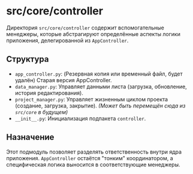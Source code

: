 # src/core/controller

Директория `src/core/controller` содержит вспомогательные менеджеры, которые абстрагируют определённые аспекты логики приложения, делегированной из `AppController`.

## Структура

* `app_controller.py`: (Резервная копия или временный файл, будет удалён) Старая версия AppController.
* `data_manager.py`: Управляет данными листа (загрузка, обновление, история редактирования).
* `project_manager.py`: Управляет жизненным циклом проекта (создание, загрузка, закрытие). *(Может быть перемещён сюда из `src/core` в будущем)*
* `__init__.py`: Инициализация подпакета `controller`.

## Назначение

Этот подмодуль позволяет разделять ответственность внутри ядра приложения. `AppController` остаётся "тонким" координатором, а специфическая логика выносится в соответствующие менеджеры.
